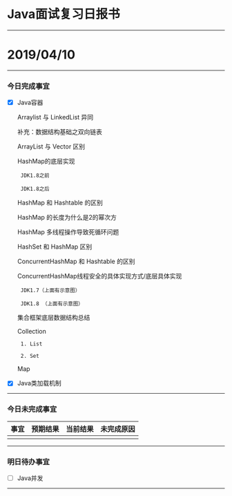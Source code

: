 # Java面试复习日报书
-------

# 2019/04/10

-------

### 今日完成事宜
- [x]  Java容器

   Arraylist 与 LinkedList 异同

    补充：数据结构基础之双向链表

   ArrayList 与 Vector 区别

    HashMap的底层实现

        JDK1.8之前

        JDK1.8之后

    HashMap 和 Hashtable 的区别

    HashMap 的长度为什么是2的幂次方

    HashMap 多线程操作导致死循环问题

    HashSet 和 HashMap 区别

    ConcurrentHashMap 和 Hashtable 的区别

    ConcurrentHashMap线程安全的具体实现方式/底层具体实现

        JDK1.7（上面有示意图）

        JDK1.8 （上面有示意图）

    集合框架底层数据结构总结

    Collection

        1. List
        
        2. Set
        
    Map

- [x]  Java类加载机制 


-----
### 今日未完成事宜


| 事宜     |预期结果| 当前结果  | 未完成原因   | 
| --------   | -----:  | -----:  | :----:  |
|   |  |   |  |


------
### 明日待办事宜
- [ ] Java并发

-------
